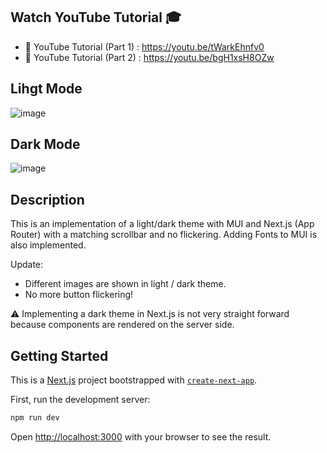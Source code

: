 ## Watch YouTube Tutorial 🎓
- 🔗 YouTube Tutorial (Part 1) : https://youtu.be/tWarkEhnfv0
- 🔗 YouTube Tutorial (Part 2) : https://youtu.be/bgH1xsH8OZw

## Lihgt Mode
![image](https://github.com/user-attachments/assets/85ce497a-f54b-48d1-a3e9-ad6a4c777792)

## Dark Mode
![image](https://github.com/user-attachments/assets/2403e04e-1372-4be8-9b91-b6dd2a5cd566)

## Description
This is an implementation of a light/dark theme with MUI and Next.js (App Router) with a matching scrollbar and no flickering. Adding Fonts to MUI is also implemented.

Update: 
- Different images are shown in light / dark theme.
- No more button flickering!

⚠️ Implementing a dark theme in Next.js is not very straight forward because components are rendered on the server side.

## Getting Started

This is a [Next.js](https://nextjs.org/) project bootstrapped with [`create-next-app`](https://github.com/vercel/next.js/tree/canary/packages/create-next-app).

First, run the development server:

```bash
npm run dev
```

Open [http://localhost:3000](http://localhost:3000) with your browser to see the result.

